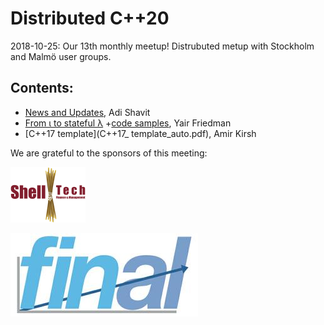 # Distributed C++20
2018-10-25: Our 13th monthly meetup! Distrubuted metup with Stockholm and Malmö user groups.

## Contents:
- [News and Updates](201810_News+Updates+Intro.pdf), Adi Shavit
- [From ι to stateful λ](Stateful_Lambdas.pdf) +[code samples](Stateful_Lambdas), Yair Friedman
- [C++17 template<auto>](C++17_ template_auto.pdf), Amir Kirsh

We are grateful to the sponsors of this meeting:  

![ShellTech](../assets/sponsor-logos/ShellTechLogo_120x90.png)  

![Final](../assets/sponsor-logos/final.jpg)  






